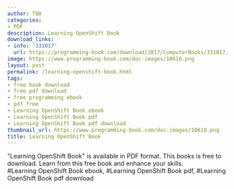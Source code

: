 ```yaml
---
author: TBD
categories:
- PDF
description: Learning OpenShift Book
download_links:
- info: '331017'
  url: https://programming-book.com/download/2017/ComputerBooks/331017/Learning OpenShift.pdf
image: https://www.programming-book.com/doc-images/10610.png
layout: post
permalink: /learning-openshift-book.html
tags:
- free book download
- free pdf download
- free programming ebook
- pdf free
- Learning OpenShift Book ebook
- Learning OpenShift Book pdf
- Learning OpenShift Book pdf download
thumbnail_url: https://www.programming-book.com/doc-images/10610.png
title: Learning OpenShift Book
---
```


 
<div class="item-desc text-justify">
  "Learning OpenShift Book" is available in PDF format. This books is free to download. Learn from this free book and enhance your skills.
  <br>
  #Learning OpenShift Book ebook, #Learning OpenShift Book pdf, #Learning OpenShift Book pdf download
</div>
